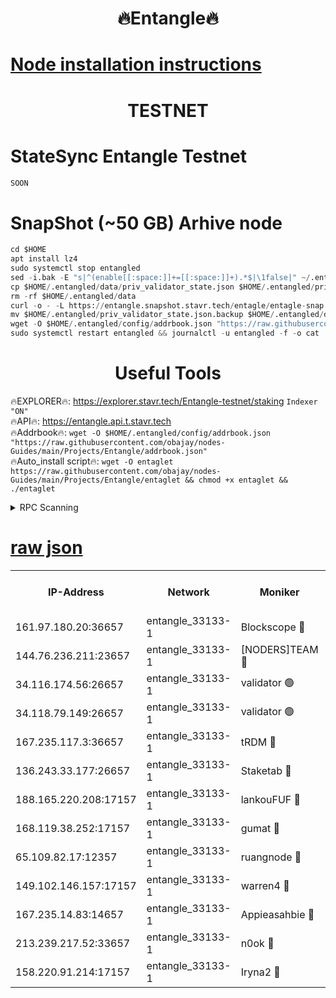 <h1 align="center"> 🔥Entangle🔥</h1>

[Node installation instructions](https://github.com/obajay/nodes-Guides/tree/main/Projects/Entangle)
=

<h1 align="center"> TESTNET</h1>

# StateSync Entangle Testnet
```python
SOON
```
# SnapShot (~50 GB) Arhive node
```python
cd $HOME
apt install lz4
sudo systemctl stop entangled
sed -i.bak -E "s|^(enable[[:space:]]+=[[:space:]]+).*$|\1false|" ~/.entangled/config/config.toml
cp $HOME/.entangled/data/priv_validator_state.json $HOME/.entangled/priv_validator_state.json.backup
rm -rf $HOME/.entangled/data
curl -o - -L https://entangle.snapshot.stavr.tech/entagle/entagle-snap.tar.lz4 | lz4 -c -d - | tar -x -C $HOME/.entangled --strip-components 2
mv $HOME/.entangled/priv_validator_state.json.backup $HOME/.entangled/data/priv_validator_state.json
wget -O $HOME/.entangled/config/addrbook.json "https://raw.githubusercontent.com/obajay/nodes-Guides/main/Projects/Entangle/addrbook.json"
sudo systemctl restart entangled && journalctl -u entangled -f -o cat
```
 <h1 align="center"> Useful Tools</h1>
 
🔥EXPLORER🔥: https://explorer.stavr.tech/Entangle-testnet/staking        `Indexer "ON"` \
🔥API🔥:      https://entangle.api.t.stavr.tech \
🔥Addrbook🔥: ```wget -O $HOME/.entangled/config/addrbook.json "https://raw.githubusercontent.com/obajay/nodes-Guides/main/Projects/Entangle/addrbook.json"``` \
🔥Auto_install script🔥:  `wget -O entaglet https://raw.githubusercontent.com/obajay/nodes-Guides/main/Projects/Entangle/entaglet && chmod +x entaglet && ./entaglet`


<details>
<summary>RPC Scanning</summary>

<h2 align="center"> We scan nodes in real time every 4 hours. And we provide the final result of RPC endpoints.
We cannot influence the operation of these nodes in any way. </h2>


```python
If Voting Power is higher than 0 --> then the Node is a validator of the network and may be subject to attack and be a potential threat to the chain.
```
```python
We marked such validators with a red symbol
```

</details>

[raw json](https://rpc-check.entangt.stavr.tech/entangt/rpc-entangt-result.json)
=


<table><tr><th>IP-Address</th><th>Network</th><th>Moniker</th><th>Latest Block Height</th><th>Earliest Block Height</th><th>Catching Up</th><th>Tx Index</th><th>Voting Power</th><th>Scan Time</th></tr><tr><td>161.97.180.20:36657</td><td>entangle_33133-1</td><td>Blockscope 🔴</td><td>1886951</td><td>1</td><td>False</td><td>off</td><td>262161828007659</td><td>2024-01-27T21:15:25.883111820UTC</td></tr><tr><td>144.76.236.211:23657</td><td>entangle_33133-1</td><td>[NODERS]TEAM 🔴</td><td>1886953</td><td>1</td><td>False</td><td>off</td><td>27051443670028437</td><td>2024-01-27T21:15:38.064948870UTC</td></tr><tr><td>34.116.174.56:26657</td><td>entangle_33133-1</td><td>validator 🟢</td><td>1886955</td><td>1</td><td>False</td><td>on</td><td>0</td><td>2024-01-27T21:15:44.874481376UTC</td></tr><tr><td>34.118.79.149:26657</td><td>entangle_33133-1</td><td>validator 🟢</td><td>1886955</td><td>1</td><td>False</td><td>on</td><td>0</td><td>2024-01-27T21:15:47.719809084UTC</td></tr><tr><td>167.235.117.3:36657</td><td>entangle_33133-1</td><td>tRDM 🔴</td><td>1886955</td><td>1</td><td>False</td><td>on</td><td>157328876045598</td><td>2024-01-27T21:15:48.935375801UTC</td></tr><tr><td>136.243.33.177:26657</td><td>entangle_33133-1</td><td>Staketab 🔴</td><td>1886954</td><td>660001</td><td>False</td><td>on</td><td>122591775155031</td><td>2024-01-27T21:15:40.441445238UTC</td></tr><tr><td>188.165.220.208:17157</td><td>entangle_33133-1</td><td>lankouFUF 🔴</td><td>1886953</td><td>725001</td><td>False</td><td>on</td><td>312957857450251</td><td>2024-01-27T21:15:30.974280308UTC</td></tr><tr><td>168.119.38.252:17157</td><td>entangle_33133-1</td><td>gumat 🔴</td><td>1886953</td><td>962001</td><td>False</td><td>on</td><td>322776451306705</td><td>2024-01-27T21:15:30.655490900UTC</td></tr><tr><td>65.109.82.17:12357</td><td>entangle_33133-1</td><td>ruangnode 🔴</td><td>1886951</td><td>1312001</td><td>False</td><td>off</td><td>452696637352250</td><td>2024-01-27T21:15:26.247137767UTC</td></tr><tr><td>149.102.146.157:17157</td><td>entangle_33133-1</td><td>warren4 🔴</td><td>1886953</td><td>1436001</td><td>False</td><td>on</td><td>485139863869413</td><td>2024-01-27T21:15:37.820582545UTC</td></tr><tr><td>167.235.14.83:14657</td><td>entangle_33133-1</td><td>Appieasahbie 🔴</td><td>1886955</td><td>1716001</td><td>False</td><td>on</td><td>44123292301989996</td><td>2024-01-27T21:15:48.546499982UTC</td></tr><tr><td>213.239.217.52:33657</td><td>entangle_33133-1</td><td>n0ok 🔴</td><td>1886955</td><td>1786955</td><td>False</td><td>off</td><td>46574468128623988</td><td>2024-01-27T21:15:45.123080696UTC</td></tr><tr><td>158.220.91.214:17157</td><td>entangle_33133-1</td><td>Iryna2 🔴</td><td>1886955</td><td>1822001</td><td>False</td><td>on</td><td>299489760724346</td><td>2024-01-27T21:15:48.236104430UTC</td></tr></table>
